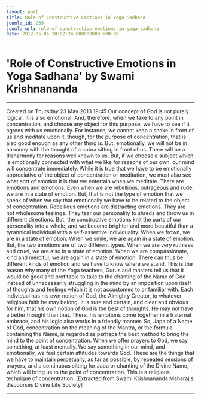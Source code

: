 ```yaml
---
layout: post
title: Role of Constructive Emotions in Yoga Sadhana
joomla_id: 259
joomla_url: role-of-constructive-emotions-in-yoga-sadhana
date: 2012-05-05 20:02:24.000000000 +00:00
---
```

# 'Role of Constructive Emotions in Yoga Sadhana' by Swami Krishnananda
* * *  
Created on Thursday 23 May 2013 19:45
Our concept of God is not purely logical. It is also emotional. And, therefore, when we take to any point in concentration, and choose any object for this purpose, we have to see if it agrees with us emotionally. For instance, we cannot keep a snake in front of us and meditate upon it, though, for the purpose of concentration, that is also good enough as any other thing is. But, emotionally, we will not be in harmony with the thought of a cobra sitting in front of us. There will be a disharmony for reasons well known to us. But, if we choose a subject which is emotionally connected with what we like for reasons of our own, our mind will concentrate immediately. While it is true that we have to be emotionally appreciative of the object of concentration or meditation, we must also see what sort of emotion it is that we entertain when we meditate. There are emotions and emotions. Even when we are rebellious, outrageous and rude, we are in a state of emotion. But, that is not the type of emotion that we speak of when we say that emotionally we have to be related to the object of concentration. Rebellious emotions are distracting emotions. They are not wholesome feelings. They tear our personality to shreds and throw us in different directions. But, the constructive emotions knit the parts of our personality into a whole, and we become brighter and more beautiful than a tyrannical individual with a self-assertive individuality. When we frown, we are in a state of emotion. When we smile, we are again in a state of emotion. But, the two emotions are of two different types. When we are very ruthless and cruel, we are also in a state of emotion. When we are compassionate, kind and merciful, we are again in a state of emotion. There can thus be different kinds of emotion and we have to know where we stand.
This is the reason why many of the Yoga teachers, Gurus and masters tell us that it would be good and profitable to take to the chanting of the Name of God instead of unnecessarily struggling in the mind by an imposition upon itself of thoughts and feelings which it is not accustomed to or familiar with. Each individual has his own notion of God, the Almighty Creator, to whatever religious faith he may belong. It is sure and certain, and clear and obvious for him, that his own notion of God is the best of thoughts. He may not have a better thought than that. There, his emotions come together in a fraternal embrace, and his logic also works in a friendly manner. So, Japa of a Name of God, concentration on the meaning of the Mantra, or the formula containing the Name, is regarded as perhaps the best method to bring the mind to the point of concentration. When we offer prayers to God, we say something, at least mentally. We say something in our mind, and emotionally, we feel certain attitudes towards God. These are the things that we have to maintain perpetually, as far as possible, by repeated sessions of prayers, and a continuous sitting for Japa or chanting of the Divine Name, which will bring us to the point of concentration. This is a religious technique of concentration.
[Extracted from Swami Krishnananda Maharaj's discourses Divine Life Society]
* * *
  
